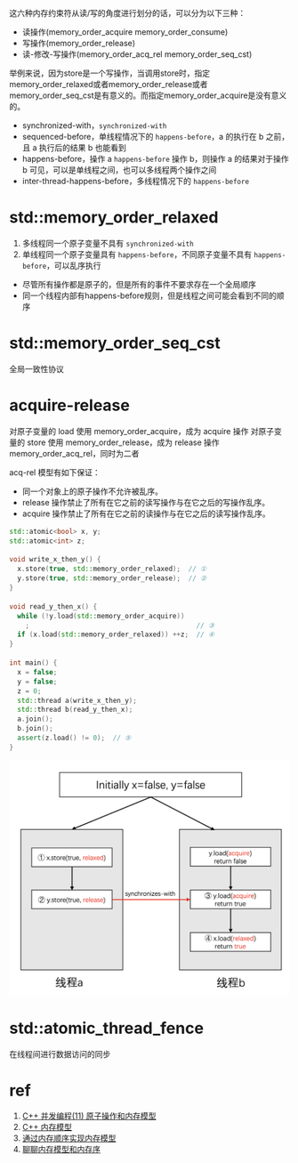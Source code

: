 
这六种内存约束符从读/写的角度进行划分的话，可以分为以下三种：

- 读操作(memory_order_acquire memory_order_consume)
- 写操作(memory_order_release)
- 读-修改-写操作(memory_order_acq_rel memory_order_seq_cst)

举例来说，因为store是一个写操作，当调用store时，指定memory_order_relaxed或者memory_order_release或者memory_order_seq_cst是有意义的。而指定memory_order_acquire是没有意义的。

- synchronized-with，`synchronized-with` 
- sequenced-before，单线程情况下的 `happens-before`，a 的执行在 b 之前，且 a 执行后的结果 b 也能看到
- happens-before，操作 a `happens-before` 操作 b，则操作 a 的结果对于操作 b 可见，可以是单线程之间，也可以多线程两个操作之间
- inter-thread-happens-before，多线程情况下的 `happens-before`

# std::memory_order_relaxed

1. 多线程同一个原子变量不具有 `synchronized-with` 
2. 单线程同一个原子变量具有 `happens-before`，不同原子变量不具有 `happens-before`，可以乱序执行

- 尽管所有操作都是原子的，但是所有的事件不要求存在一个全局顺序
- 同一个线程内部有happens-before规则，但是线程之间可能会看到不同的顺序

# std::memory_order_seq_cst

全局一致性协议

# acquire-release

对原子变量的 load 使用 memory_order_acquire，成为 acquire 操作
对原子变量的 store 使用 memory_order_release，成为 release 操作
memory_order_acq_rel，同时为二者


acq-rel 模型有如下保证：

- 同一个对象上的原子操作不允许被乱序。
- release 操作禁止了所有在它之前的读写操作与在它之后的写操作乱序。
- acquire 操作禁止了所有在它之前的读操作与在它之后的读写操作乱序。

```cpp
std::atomic<bool> x, y;
std::atomic<int> z;

void write_x_then_y() {
  x.store(true, std::memory_order_relaxed);  // ①
  y.store(true, std::memory_order_release);  // ②
}

void read_y_then_x() {
  while (!y.load(std::memory_order_acquire))
    ;                                          // ③
  if (x.load(std::memory_order_relaxed)) ++z;  // ④
}

int main() {
  x = false;
  y = false;
  z = 0;
  std::thread a(write_x_then_y);
  std::thread b(read_y_then_x);
  a.join();
  b.join();
  assert(z.load() != 0);  // ⑤
}
```

![](../image/rel-acq.png)

# std::atomic_thread_fence

在线程间进行数据访问的同步

# ref

1. [C++ 并发编程(11) 原子操作和内存模型](https://www.bilibili.com/video/BV1m84y1d7rS)
2. [C++ 内存模型](https://paul.pub/cpp-memory-model/)
3. [通过内存顺序实现内存模型](https://gitbookcpp.llfc.club/sections/cpp/concurrent/concpp12.html)
4. [聊聊内存模型和内存序](https://cloud.tencent.com/developer/article/2026043)